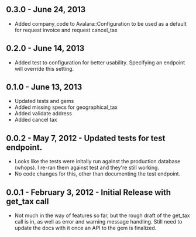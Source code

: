 ## 0.3.0 - June 24, 2013

- Added company_code to Avalara::Configuration to be used as a default for request invoice and request cancel_tax

## 0.2.0 - June 14, 2013

- Added test to configuration for better usability. Specifying an endpoint will override this setting.

## 0.1.0 - June 13, 2013

- Updated tests and gems
- Added missing specs for geographical_tax
- Added validate address
- Added cancel tax

## 0.0.2 - May 7, 2012 - Updated tests for test endpoint.

- Looks like the tests were initally run against the production database (whops). I re-ran them against test and they're still working.
- No code changes for this, other than documenting the test endpoint.

## 0.0.1 - February 3, 2012 - Initial Release with get_tax call

- Not much in the way of features so far, but the rough draft of the get_tax call is in, as well as error and warning message handling. Still need to update the docs with it once an API to the gem is finalized.
